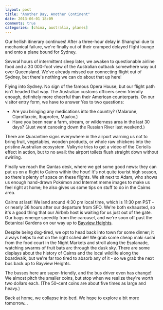```yaml
---
layout: post
title: "Another Day, Another Continent"
date: 2013-06-01 18:09
comments: true
categories: [china, australia, planes]
---
```


Our hellish itinerary continues! After a three-hour delay in Shanghai due to
mechanical failure, we're finally out of their cramped delayed flight lounge and
onto a plane bound for Sydney.

Several hours of intermittent sleep later, we awaken to questionable airline
food and a 30 000-foot view of the Australian outback somewhere way out over
Queensland. We've already missed our connecting flight out of Sydney, but there's
nothing we can do about that up here!

Flying into Sydney. No sign of the famous Opera House, but our flight
path isn't headed that way. The Australian customs officers seem friendly enough,
definitely more cheerful than their American counterparts. On our visitor entry
form, we have to answer Yes to two questions:

- Are you bringing any medications into the country? (Malarone,
Ciproflaxcin, Ibuprofen, Maalox.)
- Have you been near a farm, stream, or wilderness area in the last 30 days?
(Just went canoeing down the Russian River last weekend.)

There are Quarantine signs everywhere in the airport warning us not to bring
fruit, vegetables, wooden products, or whole raw chickens into the pristine
Australian ecosystem. Valkyrie tries to get a video of the Coriolis effect in
action, but to no avail: the airport toilets flush straight down without swirling.

Finally we reach the Qantas desk, where we get some good news: they can put us
on a flight to Cairns within the hour! It's not quite tourist high season, so
there's plenty of space on these flights. We sit next to Adam, who shows us
enough hand-drawn Pokémon and Internet meme images to make us feel right at home;
he also gives us some tips on stuff to do in the Cairns area.

Cairns at last! We land around 4:30 pm local time, which is 11:30 pm PST - or
nearly 36 hours after our departure from SFO. We're both exhausted, so it's a
good thing that our Airbnb host is waiting for us just out of the gate. Our
bags emerge speedily from the carousel, and we're soon off past the Botanical
Gardens on our way up to [Bayview Heights](http://goo.gl/maps/eXYWO).

Despite being dog-tired, we opt to head back into town for some dinner; it always
helps to eat on the right schedule! We grab some cheap maki sushi from the food
court in the Night Markets and stroll along the Esplanade, watching swarms of
fruit bats arc through the dusk sky. There are some displays about the history
of Cairns and the local wildlife along the boardwalk, but we're far too tired
to absorb any of it - so we grab the next bus back up to Bayview Heights.

The busses here are super-friendly, and the bus driver even has change! We almost
pitch the smaller coins, but stop when we realize they're worth two dollars each.
(The 50-cent coins are about five times as large and heavy.)

Back at home, we collapse into bed. We hope to explore a bit more tomorrow...
